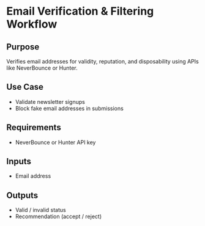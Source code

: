# Email Verification & Filtering Workflow

## Purpose
Verifies email addresses for validity, reputation, and disposability using APIs like NeverBounce or Hunter.

## Use Case
- Validate newsletter signups
- Block fake email addresses in submissions

## Requirements
- NeverBounce or Hunter API key

## Inputs
- Email address

## Outputs
- Valid / invalid status
- Recommendation (accept / reject)
